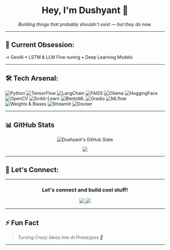 <h1 align="center">Hey, I'm Dushyant 👋</h1>

<p align="center">
  <i>Building things that probably shouldn't exist — but they do now.</i>
</p>

---

## 🚀 Current Obsession:
→ GenAI • LSTM & LLM Fine-tuning • Deep Learning Models 


---

## 🛠️ Tech Arsenal:

![Python](https://img.shields.io/badge/-Python-3776AB?style=for-the-badge&logo=python&logoColor=white)
![TensorFlow](https://img.shields.io/badge/-TensorFlow-FF6F00?style=for-the-badge&logo=tensorflow&logoColor=white)
![LangChain](https://img.shields.io/badge/-LangChain-000000?style=for-the-badge&logo=data:image/svg+xml;base64,...&logoColor=white)
![FAISS](https://img.shields.io/badge/-FAISS-0099FF?style=for-the-badge&logo=faiss&logoColor=white)
![Ollama](https://img.shields.io/badge/-Ollama-0A0A0A?style=for-the-badge&logo=data:image/svg+xml;base64,...&logoColor=white)
![HuggingFace](https://img.shields.io/badge/-HuggingFace-FEDB00?style=for-the-badge&logo=huggingface&logoColor=black)
![OpenCV](https://img.shields.io/badge/-OpenCV-5C3EE8?style=for-the-badge&logo=opencv&logoColor=white)
![Scikit-Learn](https://img.shields.io/badge/-Scikit--Learn-F7931E?style=for-the-badge&logo=scikit-learn&logoColor=white)
![BentoML](https://img.shields.io/badge/-BentoML-14A6C4?style=for-the-badge&logo=bentoml&logoColor=white)
![Gradio](https://img.shields.io/badge/-Gradio-3D61AF?style=for-the-badge&logo=gradio&logoColor=white)
![MLflow](https://img.shields.io/badge/-MLflow-0194E2?style=for-the-badge&logo=mlflow&logoColor=white)
![Weights & Biases](https://img.shields.io/badge/-Weights%20%26%20Biases-FFBE00?style=for-the-badge&logo=wandb&logoColor=black)
![Streamlit](https://img.shields.io/badge/-Streamlit-FF4B4B?style=for-the-badge&logo=streamlit&logoColor=white)
![Docker](https://img.shields.io/badge/-Docker-2496ED?style=for-the-badge&logo=docker&logoColor=white)


---

## 📊 GitHub Stats

<p align="center">
  <img src="https://github-readme-stats.vercel.app/api?username=dushyant958&show_icons=true&theme=radical&cache_seconds=60" alt="Dushyant's GitHub Stats">
</p>

<p align="center">
  <img src="https://github-readme-stats.vercel.app/api/top-langs/?username=dushyant958&layout=compact&theme=radical&cache_seconds=60">
</p>


---

## 🤝 Let's Connect:

---

<h3 align="center">Let's connect and build cool stuff!</h3>

<p align="center">
  <a href="https://linkedin.com/in/dushyant-atalkar-50281028a">
    <img src="https://img.shields.io/badge/-LinkedIn-blue?style=flat-square&logo=linkedin">
  </a>
  
  <a href="mailto:dushyantatalkar415@gmail.com">
    <img src="https://img.shields.io/badge/-Gmail-red?style=flat-square&logo=gmail&logoColor=white">
  </a>
</p>



---

## ⚡ Fun Fact
> *Turning Crazy Ideas into AI Prototypes 🚀*

---

